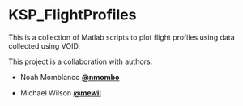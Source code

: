 # KSP_FlightProfiles
This is a collection of Matlab scripts to plot flight profiles using data collected using VOID.

This project is a collaboration with authors:

* Noah Momblanco **[@nmombo](http://github.com/nmombo)**

* Michael Wilson **[@mewil](http://github.com/mewil)**

